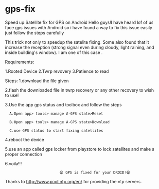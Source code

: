 # gps-fix
Speed up Satellite fix for GPS on Android
Hello guys!I have heard lof of us face gps issues with  Android  so i have found a way to fix this issue easily just follow the steps carefully

This trick not only to speedup the satelite fixing. Some also found that it increase the reception (strong signal even during cloudy, light raining, and inside building's window). I am one of this case .

Requirements:

1.Rooted Device
2.Twrp revovery
3.Patience to read

Steps:
  1.download the file given

  2.flash the downloaded file in twrp recovery or any other recovery to wish to use!

  3.Use the app gps status and toolbox and follow the steps

      A.Open app> tools> manage A-GPS state>Reset

      B.Open app> tools> manage A-GPS state>Download

      C.use GPS status to start fixing satellites

  4.reboot the device

  5.use an app called gps locker from playstore to lock satellites and make a proper connection

  6.voila!!! 
  
                             😁 GPS is fixed for your DROID!😁


Thanks to http://www.pool.ntp.org/en/ for providing the ntp servers.
